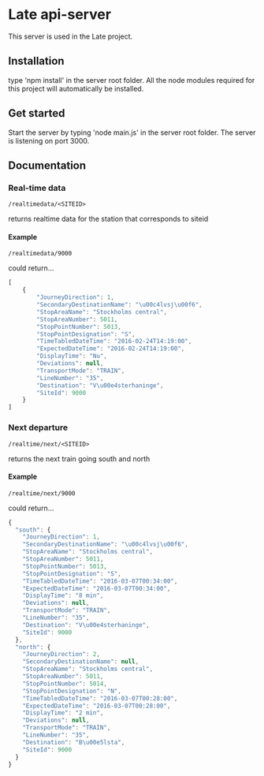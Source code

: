 # Late api-server

This server is used in the Late project.

## Installation

type 'npm install' in the server root folder. All the node modules required for this project will automatically be installed.

## Get started
Start the server by typing 'node main.js' in the server root folder. The server is listening on port 3000.

## Documentation

### Real-time data

```
/realtimedata/<SITEID>
```
returns realtime data for the station that corresponds to siteid

#### Example

```
/realtimedata/9000
```
could return...

```javascript
[
	{
		"JourneyDirection": 1,
		"SecondaryDestinationName": "\u00c4lvsj\u00f6",
		"StopAreaName": "Stockholms central",
		"StopAreaNumber": 5011,
		"StopPointNumber": 5013,
		"StopPointDesignation": "S",
		"TimeTabledDateTime": "2016-02-24T14:19:00",
		"ExpectedDateTime": "2016-02-24T14:19:00",
		"DisplayTime": "Nu",
		"Deviations": null,
		"TransportMode": "TRAIN",
		"LineNumber": "35",
		"Destination": "V\u00e4sterhaninge",
		"SiteId": 9000
	}
]
```

### Next departure

```
/realtime/next/<SITEID>
```

returns the next train going south and north

#### Example

```
/realtime/next/9000
```
could return...

```javascript
{
  "south": {
    "JourneyDirection": 1,
    "SecondaryDestinationName": "\u00c4lvsj\u00f6",
    "StopAreaName": "Stockholms central",
    "StopAreaNumber": 5011,
    "StopPointNumber": 5013,
    "StopPointDesignation": "S",
    "TimeTabledDateTime": "2016-03-07T00:34:00",
    "ExpectedDateTime": "2016-03-07T00:34:00",
    "DisplayTime": "8 min",
    "Deviations": null,
    "TransportMode": "TRAIN",
    "LineNumber": "35",
    "Destination": "V\u00e4sterhaninge",
    "SiteId": 9000
  },
  "north": {
    "JourneyDirection": 2,
    "SecondaryDestinationName": null,
    "StopAreaName": "Stockholms central",
    "StopAreaNumber": 5011,
    "StopPointNumber": 5014,
    "StopPointDesignation": "N",
    "TimeTabledDateTime": "2016-03-07T00:28:00",
    "ExpectedDateTime": "2016-03-07T00:28:00",
    "DisplayTime": "2 min",
    "Deviations": null,
    "TransportMode": "TRAIN",
    "LineNumber": "35",
    "Destination": "B\u00e5lsta",
    "SiteId": 9000
  }
}
```

